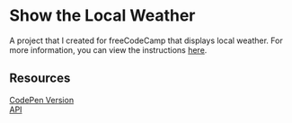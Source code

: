 # Show the Local Weather
A project that I created for freeCodeCamp that displays local weather. For more information, you can view the instructions [here](https://www.freecodecamp.org/learn/coding-interview-prep/take-home-projects/show-the-local-weather).

## Resources
[CodePen Version](https://codepen.io/lchap701/full/vYxqLMy)\
[API](https://forum-proxy.freecodecamp.rocks/latest)
